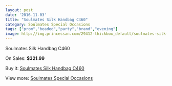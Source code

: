 ```yaml
---
layout: post
date: '2016-11-03'
title: "Soulmates Silk Handbag C460"
category: Soulmates Special Occasions
tags: ["prom","beaded","party","brand","evening"]
image: http://img.princessan.com/29412-thickbox_default/soulmates-silk-handbag-c460.jpg
---
```

Soulmates Silk Handbag C460

On Sales: **$321.99**
<a href="https://www.princessan.com/en/13443-soulmates-silk-handbag-c460.html"><amp-img layout="responsive" width="600" height="600" src="//img.princessan.com/29412-thickbox_default/soulmates-silk-handbag-c460.jpg" alt="Soulmates Silk Handbag C460 0" /></a>

Buy it: [Soulmates Silk Handbag C460](https://www.princessan.com/en/13443-soulmates-silk-handbag-c460.html "Soulmates Silk Handbag C460")

View more: [Soulmates Special Occasions](https://www.princessan.com/en/96- "Soulmates Special Occasions")